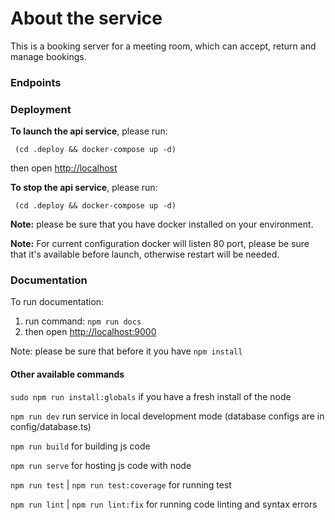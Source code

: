 # About the service

This is a booking server for a meeting room, which can accept, return and manage bookings.

### Endpoints

### Deployment

**To launch the api service**, please run:

``` (cd .deploy && docker-compose up -d)```

then open [http://localhost](http://localhost)

**To stop the api service**, please run:

``` (cd .deploy && docker-compose up -d)```

**Note:** please be sure that you have docker installed on your environment.

**Note:** For current configuration docker will listen 80 port, please be sure that it's available before launch, otherwise restart will be needed.

### Documentation

To run documentation:

1. run command: ```npm run docs```
2. then open [http://localhost:9000](http://localhost:9000)

Note: please be sure that before it you have ```npm install```

#### Other available commands

```sudo npm run install:globals``` if you have a fresh install of the node

```npm run dev``` run service in local development mode (database configs are in config/database.ts)

```npm run build``` for building js code

```npm run serve``` for hosting js code with node

```npm run test``` | ```npm run test:coverage``` for running test

```npm run lint``` | ```npm run lint:fix``` for running code linting and syntax errors
